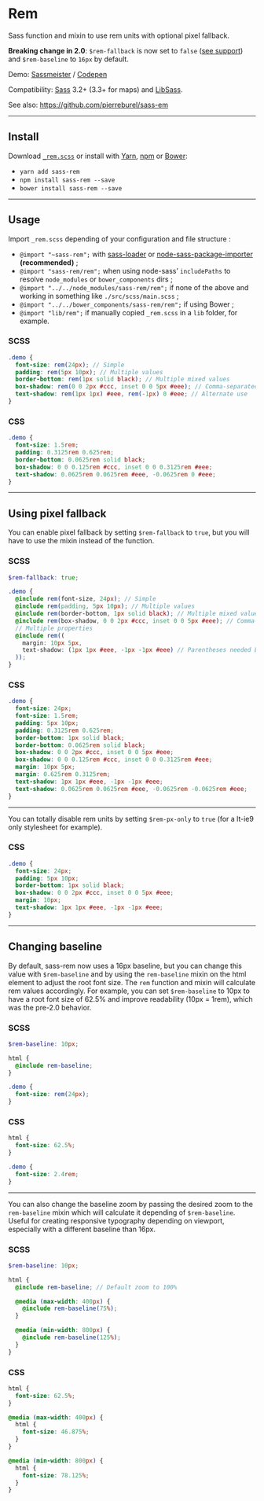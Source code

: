 # Rem

Sass function and mixin to use rem units with optional pixel fallback.  

**Breaking change in 2.0**: `$rem-fallback` is now set to `false` ([see support](http://caniuse.com/#feat=rem)) and `$rem-baseline` to `16px` by default.  

Demo: [Sassmeister](http://sassmeister.com/gist/f75f0ffd0910a99eee77) / [Codepen](http://codepen.io/pierreburel/pen/ogGzgX)

Compatibility: [Sass](https://github.com/sass/sass) 3.2+ (3.3+ for maps) and [LibSass](https://github.com/sass/libsass).  

See also: https://github.com/pierreburel/sass-em

---

## Install

Download [`_rem.scss`](https://raw.githubusercontent.com/pierreburel/sass-rem/master/_rem.scss) or install with [Yarn](https://yarnpkg.com/), [npm](https://www.npmjs.com/) or [Bower](http://bower.io/):

* `yarn add sass-rem`
* `npm install sass-rem --save`
* `bower install sass-rem --save`

---

## Usage

Import `_rem.scss` depending of your configuration and file structure : 

* `@import "~sass-rem";` with [sass-loader](https://github.com/webpack-contrib/sass-loader) or [node-sass-package-importer](https://github.com/maoberlehner/node-sass-package-importer) **(recommended)** ;
* `@import "sass-rem/rem";` when using node-sass’ `includePaths` to resolve `node_modules` or `bower_components` dirs ;
* `@import "../../node_modules/sass-rem/rem";` if none of the above and working in something like `./src/scss/main.scss` ;
* `@import "../../bower_components/sass-rem/rem";` if using Bower ;
* `@import "lib/rem";` if manually copied `_rem.scss` in a `lib` folder, for example.

### SCSS

```scss
.demo {
  font-size: rem(24px); // Simple
  padding: rem(5px 10px); // Multiple values
  border-bottom: rem(1px solid black); // Multiple mixed values
  box-shadow: rem(0 0 2px #ccc, inset 0 0 5px #eee); // Comma-separated values
  text-shadow: rem(1px 1px) #eee, rem(-1px) 0 #eee; // Alternate use
}
```

### CSS

```css
.demo {
  font-size: 1.5rem;
  padding: 0.3125rem 0.625rem;
  border-bottom: 0.0625rem solid black;
  box-shadow: 0 0 0.125rem #ccc, inset 0 0 0.3125rem #eee;
  text-shadow: 0.0625rem 0.0625rem #eee, -0.0625rem 0 #eee;
}
```

---

## Using pixel fallback

You can enable pixel fallback by setting `$rem-fallback` to `true`, but you will have to use the mixin instead of the function.

### SCSS

```scss
$rem-fallback: true;

.demo {
  @include rem(font-size, 24px); // Simple
  @include rem(padding, 5px 10px); // Multiple values
  @include rem(border-bottom, 1px solid black); // Multiple mixed values
  @include rem(box-shadow, 0 0 2px #ccc, inset 0 0 5px #eee); // Comma-separated values
  // Multiple properties
  @include rem((
    margin: 10px 5px,
    text-shadow: (1px 1px #eee, -1px -1px #eee) // Parentheses needed because of comma
  ));
}
```

### CSS

```css
.demo {
  font-size: 24px;
  font-size: 1.5rem;
  padding: 5px 10px;
  padding: 0.3125rem 0.625rem;
  border-bottom: 1px solid black;
  border-bottom: 0.0625rem solid black;
  box-shadow: 0 0 2px #ccc, inset 0 0 5px #eee;
  box-shadow: 0 0 0.125rem #ccc, inset 0 0 0.3125rem #eee;
  margin: 10px 5px;
  margin: 0.625rem 0.3125rem;
  text-shadow: 1px 1px #eee, -1px -1px #eee;
  text-shadow: 0.0625rem 0.0625rem #eee, -0.0625rem -0.0625rem #eee;
}
```

---

You can totally disable rem units by setting `$rem-px-only` to `true` (for a lt-ie9 only stylesheet for example).

### CSS

```css
.demo {
  font-size: 24px;
  padding: 5px 10px;
  border-bottom: 1px solid black;
  box-shadow: 0 0 2px #ccc, inset 0 0 5px #eee;
  margin: 10px;
  text-shadow: 1px 1px #eee, -1px -1px #eee;
}
```

---

## Changing baseline

By default, sass-rem now uses a 16px baseline, but you can change this value with `$rem-baseline` and by using the `rem-baseline` mixin on the html element to adjust the root font size. The `rem` function and mixin will calculate rem values accordingly.
For example, you can set `$rem-baseline` to 10px to have a root font size of 62.5% and improve readability (10px = 1rem), which was the pre-2.0 behavior.

### SCSS

```scss
$rem-baseline: 10px;

html {
  @include rem-baseline;
}

.demo {
  font-size: rem(24px);
}
```

### CSS

```css
html {
  font-size: 62.5%;
}

.demo {
  font-size: 2.4rem;
}
```

---

You can also change the baseline zoom by passing the desired zoom to the `rem-baseline` mixin which will calculate it depending of `$rem-baseline`. Useful for creating responsive typography depending on viewport, especially with a different baseline than 16px.

### SCSS

```scss
$rem-baseline: 10px;

html {
  @include rem-baseline; // Default zoom to 100%

  @media (max-width: 400px) {
    @include rem-baseline(75%);
  }

  @media (min-width: 800px) {
    @include rem-baseline(125%);
  }
}
```

### CSS

```css
html {
  font-size: 62.5%;
}

@media (max-width: 400px) {
  html {
    font-size: 46.875%;
  }
}

@media (min-width: 800px) {
  html {
    font-size: 78.125%;
  }
}
```
